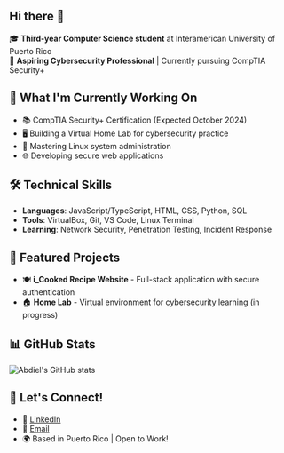 ## Hi there 👋

🎓 **Third-year Computer Science student** at Interamerican University of Puerto Rico  
🔐 **Aspiring Cybersecurity Professional** | Currently pursuing CompTIA Security+  

## 🚀 What I'm Currently Working On
- 📚 CompTIA Security+ Certification (Expected October 2024)
- 🖥️ Building a Virtual Home Lab for cybersecurity practice
- 🐧 Mastering Linux system administration
- 🌐 Developing secure web applications

## 🛠️ Technical Skills
- **Languages**: JavaScript/TypeScript, HTML, CSS, Python, SQL
- **Tools**: VirtualBox, Git, VS Code, Linux Terminal
- **Learning**: Network Security, Penetration Testing, Incident Response

## 🔬 Featured Projects
- 🍽️ **i_Cooked Recipe Website** - Full-stack application with secure authentication
- 🏠 **Home Lab** - Virtual environment for cybersecurity learning (in progress)

## 📊 GitHub Stats
![Abdiel's GitHub stats](https://github-readme-stats.vercel.app/api?username=abdiel-vega&show_icons=true&theme=radical)

## 🤝 Let's Connect!
- 💼 [LinkedIn](https://www.linkedin.com/in/abdiel-vega2004/)
- 📧 [Email](abdiel.vega@outlook.com)
- 🌍 Based in Puerto Rico | Open to Work!
